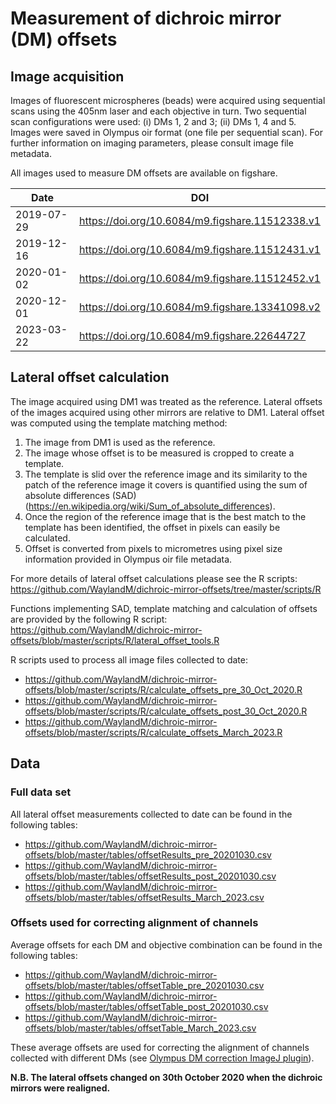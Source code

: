 # Measurement of dichroic mirror (DM) offsets

## Image acquisition

Images of fluorescent microspheres (beads) were acquired using sequential scans using the 405nm laser and each objective in turn. Two sequential scan configurations were used: (i) DMs 1, 2 and 3; (ii) DMs 1, 4 and 5. Images were saved in Olympus oir format (one file per sequential scan). For further information on imaging parameters, please consult image file metadata.

All images used to measure DM offsets are available on figshare.

| Date | DOI |
|---|---|
| 2019-07-29 | https://doi.org/10.6084/m9.figshare.11512338.v1 |
| 2019-12-16 | https://doi.org/10.6084/m9.figshare.11512431.v1 |
| 2020-01-02 | https://doi.org/10.6084/m9.figshare.11512452.v1 |
| 2020-12-01 | https://doi.org/10.6084/m9.figshare.13341098.v2 |
| 2023-03-22 | https://doi.org/10.6084/m9.figshare.22644727    |


## Lateral offset calculation

The image acquired using DM1 was treated as the reference. Lateral offsets of the images acquired using other mirrors are relative to DM1. Lateral offset was computed using the template matching method:

1. The image from DM1 is used as the reference.
2. The image whose offset is to be measured is cropped to create a template.
3. The template is slid over the reference image and its similarity to the patch of the reference image it covers is quantified using the sum of absolute differences (SAD) (https://en.wikipedia.org/wiki/Sum_of_absolute_differences).
4. Once the region of the reference image that is the best match to the template has been identified, the offset in pixels can easily be calculated.
5. Offset is converted from pixels to micrometres using pixel size information provided in Olympus oir file metadata.

For more details of lateral offset calculations please see the R scripts:
https://github.com/WaylandM/dichroic-mirror-offsets/tree/master/scripts/R

Functions implementing SAD, template matching and calculation of offsets are provided by the following R script:
https://github.com/WaylandM/dichroic-mirror-offsets/blob/master/scripts/R/lateral_offset_tools.R

R scripts used to process all image files collected to date:
* https://github.com/WaylandM/dichroic-mirror-offsets/blob/master/scripts/R/calculate_offsets_pre_30_Oct_2020.R
* https://github.com/WaylandM/dichroic-mirror-offsets/blob/master/scripts/R/calculate_offsets_post_30_Oct_2020.R
* https://github.com/WaylandM/dichroic-mirror-offsets/blob/master/scripts/R/calculate_offsets_March_2023.R

## Data

### Full data set
All lateral offset measurements collected to date can be found in the following tables:
* https://github.com/WaylandM/dichroic-mirror-offsets/blob/master/tables/offsetResults_pre_20201030.csv
* https://github.com/WaylandM/dichroic-mirror-offsets/blob/master/tables/offsetResults_post_20201030.csv
* https://github.com/WaylandM/dichroic-mirror-offsets/blob/master/tables/offsetResults_March_2023.csv

### Offsets used for correcting alignment of channels
Average offsets for each DM and objective combination can be found in the following tables:
* https://github.com/WaylandM/dichroic-mirror-offsets/blob/master/tables/offsetTable_pre_20201030.csv
* https://github.com/WaylandM/dichroic-mirror-offsets/blob/master/tables/offsetTable_post_20201030.csv
* https://github.com/WaylandM/dichroic-mirror-offsets/blob/master/tables/offsetTable_March_2023.csv

These average offsets are used for correcting the alignment of channels collected with different DMs (see [Olympus DM correction ImageJ plugin](https://github.com/WaylandM/dichroic-mirror-offsets/blob/master/docs/Olympus_DM_correction_plugin.md)).

**N.B. The lateral offsets changed on 30th October 2020 when the dichroic mirrors were realigned.**

